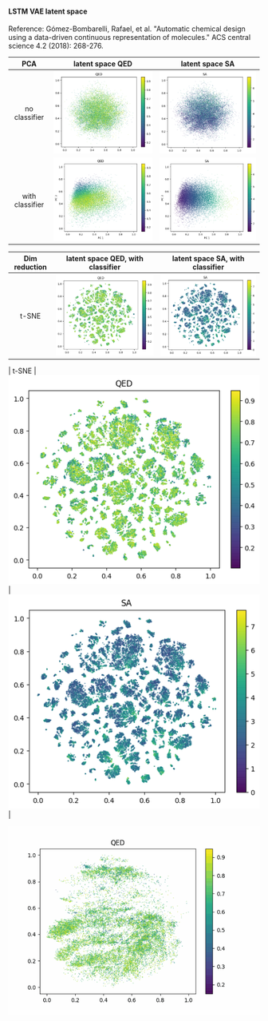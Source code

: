 #### LSTM VAE latent space
Reference: Gómez-Bombarelli, Rafael, et al. "Automatic chemical design using a data-driven continuous representation of molecules." ACS central science 4.2 (2018): 268-276.





 | PCA | latent space QED    | latent space SA
 :-----:|:-------------------------:|:-------------------------:
 | no classifier |  ![](qed_no_classifier.png)  |  ![](sa_no_classifier.png) |
 | with classifier |  ![](qed_classifier.png)  |  ![](sa_classifier.png) |




 | Dim reduction | latent space QED, with classifier    | latent space SA, with classifier  
 :-----:|:-------------------------:|:-------------------------:
  | t-SNE |  ![](qed_no_classifier_tsne.png)  |  ![](sa_no_classifier_tsne.png) |

 | t-SNE |  ![](qed_no_classifier_tsne.png)  |  ![](sa_no_classifier_tsne.png) |



![QED distribution in latent space during training, without classifier](qed_no_classifier.gif) 
